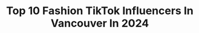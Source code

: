 ---
title: Top 10 Fashion TikTok Influencers In Vancouver In 2024
description: >-
  Find top fashion TikTok influencers in Vancouver in 2024. Most popular hashtags: #fashion #fyp #foryou #vancouver.
platform: TikTok
hits: 26
text_top: Discover the most popular TikTok accounts on inBeat.
text_bottom: inBeat has 26 TikTok influencers like this in Vancouver, Canada for you to collaborate.
profiles:
  - username: "stylebykris"
    fullname: >-
      Kristine Dalida-Cruz
    bio: >-
      👗Fashion Stylist 🇨🇦Vancouver🇵🇭 📩 kddalida@yahoo.com.ph
    location: "Canada"
    followers: 26300
    engagement: 453
    commentsToLikes: 0.084107
    id: ckb9exrt7312x0j239w8pv4ml
    verified: false
    hashtags: "#springoutfit, #tiktokfashion, #fashionnova, #styletip"
  - username: "2hypevictor"
    fullname: >-
      2hypevictor
    bio: >-
      made for the world
    location: "Canada"
    followers: 19500
    engagement: 1175
    commentsToLikes: 0.038776
    id: ckcp17xg2b4t90j2332yy9pf6
    verified: false
    hashtags: "#comedy, #funny, #vancouver, #fashion"
  - username: "zcankaya0"
    fullname: >-
      Zehra
    bio: >-
      🇨🇦
    location: "Canada"
    followers: 71700
    engagement: 808
    commentsToLikes: 0.026428
    id: ck80os0c4jnly0j78cffj88q3
    verified: false
    hashtags: "#makeuptutorial, #instagramers, #fiance, #foryou"
  - username: "crash"
    fullname: >-
      CRASH®
    bio: >-
      COP SOMETHING ⬇️
    location: "Canada"
    followers: 51800
    engagement: 1664
    commentsToLikes: 0.037171
    id: ckdhortl312c30j23nxcmdngi
    verified: false
    hashtags: "#clothing, #business, #fashion, #duet"
  - username: "austinottone"
    fullname: >-
      Austin Ottone
    bio: >-
      🇨🇦 forgotten pieces, into unforgettable pieces
    location: "Canada"
    followers: 217200
    engagement: 991
    commentsToLikes: 0.017896
    id: ck806zm4rndor0j78p6bgjsh2
    verified: false
    hashtags: "#austinottone, #handyman, #campervan, #fashiondesign"
  - username: "thesaturnrose"
    fullname: >-
      Saturn Rose
    bio: >-
      👻 saturn.r 💌thesaturnrose@gmail.com All inquiries ☝🏼☝🏼☝🏼
    location: "Canada"
    followers: 410000
    engagement: 619
    commentsToLikes: 0.010348
    id: ckdcb14leixwu0j23jxxqrjko
    verified: false
    hashtags: "#dayinmylife, #songofthesummer, #fashion, #summer"
  - username: "kennamorton"
    fullname: >-
      kenna💌
    bio: >-
      follow the gram and i’ll love u forever vancouver!! she/her
    location: "Canada"
    followers: 5061
    engagement: 1581
    commentsToLikes: 0.041142
    id: ck9v8tbvub3o50j78j3jt63ix
    verified: false
    hashtags: "#makeup, #pinterest, #outfit, #thrift"
  - username: "hermes_and_madi"
    fullname: >-
      Hermes
    bio: >-
      • Vancouver Island • Canada 🇨🇦 Talking dog •
    location: "Canada"
    followers: 501400
    engagement: 1820
    commentsToLikes: 0.020820
    id: ck806uy8km7ri0j78hytvu8il
    verified: false
    hashtags: "#animals, #tiktokindia, #tiktok, #love"
  - username: "sheehmalik"
    fullname: >-
      Malik🧛🏿
    bio: >-
      🥲🤘 ⏸ Vancouver-ish 🇬🇹🇹🇳 paypal.me/malikubi
    location: "Canada"
    followers: 19000
    engagement: 1331
    commentsToLikes: 0.070070
    id: ck90ykv9xapc90j78xldkgs2k
    verified: false
    hashtags: "#xyzbca, #viral, #foryou, #fyp"
  - username: "bluemstudios"
    fullname: >-
      Bluem
    bio: >-
      Based in Vancouver, BC Follow the IG @bluemstudios
    location: "Canada"
    followers: 12900
    engagement: 771
    commentsToLikes: 0.076607
    id: ck90z0k2ac8b60j78u33oru66
    verified: false
    hashtags: "#bluem, #xyzbca, #foryoupage, #fyp"
---